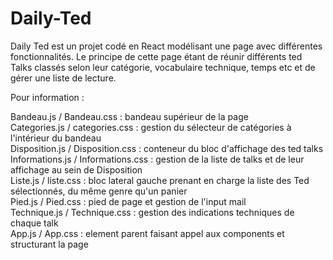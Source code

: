 # Daily-Ted

Daily Ted est un projet codé en React modélisant une page avec différentes fonctionnalités.
Le principe de cette page étant de réunir différents ted Talks classés selon leur catégorie, vocabulaire technique, temps etc et de gérer une liste de lecture.

Pour information :

Bandeau.js / Bandeau.css :            bandeau supérieur de la page                               
Categories.js / categories.css :      gestion du sélecteur de catégories à l'intérieur du bandeau                               
Disposition.js / Disposition.css :    conteneur du bloc d'affichage des ted talks                               
Informations.js / Informations.css :  gestion de la liste de talks et de leur affichage au sein de Disposition                               
Liste.js / liste.css :                bloc lateral gauche prenant en charge la liste des Ted sélectionnés, du même genre qu'un panier                               
Pied.js / Pied.css :                  pied de page et gestion de l'input mail                               
Technique.js / Technique.css :        gestion des indications techniques de chaque talk                               
App.js / App.css :                    element parent faisant appel aux components et structurant la page
